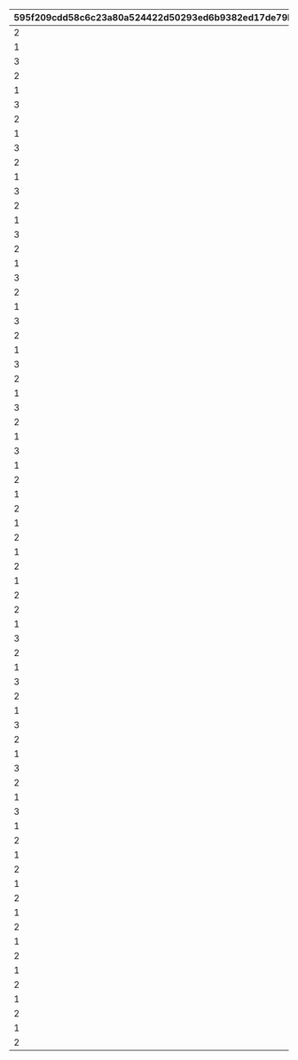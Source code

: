 |595f209cdd58c6c23a80a524422d50293ed6b9382ed17de79b00ae5dce7bfd58|8028c98d6e39ad0605ee244e245928224fcf0330828dd9cc66425317fcaf2d2c|9bec60fe999c6c3adf070635ea8cd445817d3a7a9f16564ba796f10e8fc58371|4285e94f670f449f929b79cff0e505ad78cd483c58b21489224e5971f67cc432|617629b8b09c103e1268b7dc0afaf654a71704decfc246b94ff029fbc06d2985|6544bd4a5d43620bcaff50c35d111187975b6cc1ba01272c30407d1556ea4780|9e46a6a5bf6db9ba3adc90f2d378a444b9cf9b6e7d9f6d15bf91e99fe2a7c8ac|58a33c14221b9ae237c98ce8424974ea4f5c93376859ab344e8ebf23c8b1d661|3d235e97e1c3739d459466c05b5a1f5e3343fa808110fc10abf9640f46903f1c|d2959cf52f3785bc32f94a65417364752d5c8fa02cb33208b89bc8177c59746a|6c23fbd4bfca7ad7a7e5c342d3e8d2a87f33227167939dacba6e8be534d96542|ddd0ba289082868598fbe87e657325b6f55051fd511ca31237a6c52f2eae7b2c|3c9f1267753508bff7bc4654e3797320ec52e0c508e998eca0310b3cf6e5d164|3e1780248c9b1eeaf7fda8e7d7aed49357db7101b4cdabc0b10b5c2212dbf7d6|
| --- | --- | --- | --- | --- | --- | --- | --- | --- | --- | --- | --- | --- | --- |
|2|1005001|-30|0|100000|0|0|30|1.5|10|10050|1.7|0|0|
|1|1005001|25|1|100000|10050101|-40|-17|1.5|0|10050|1.7|0|0.03|
|3|1005001|-47|0|100000|0|-23|-32|1.5|10|10050|1.7|0|0|
|2|1005002|-30|0|100000|0|0|30|1.5|10|10050|1.7|0|0|
|1|1005002|25|1|100000|10050201|-40|-17|1.5|0|10050|1.7|0|0.03|
|3|1005002|-47|0|100000|0|-23|-32|1.5|10|10050|1.7|0|0|
|2|1005003|-30|0|100000|0|0|30|1.5|10|10050|1.7|0|0|
|1|1005003|25|1|100000|10050301|-40|-17|1.5|0|10050|1.7|0|0.03|
|3|1005003|-47|0|100000|0|-23|-32|1.5|10|10050|1.7|0|0|
|2|1005004|-30|0|100000|0|0|30|1.5|10|10050|1.7|0|0|
|1|1005004|25|1|100000|10050401|-40|-17|1.5|0|10050|1.7|0|0.03|
|3|1005004|-47|0|100000|0|-23|-32|1.5|10|10050|1.7|0|0|
|2|1005005|-30|0|100000|0|0|30|1.5|10|10050|1.7|0|0|
|1|1005005|25|1|100000|0|-40|-17|1.5|0|10050|1.7|0|0.03|
|3|1005005|-47|0|100000|0|-23|-32|1.5|10|10050|1.7|0|0|
|2|1007701|-30|0|100000|0|0|30|1.5|10|10077|1.7|0|0|
|1|1007701|25|1|100000|10077101|-40|-17|1.5|0|10077|1.7|0|0.03|
|3|1007701|-47|0|100000|0|-23|-32|1.5|10|10077|1.7|0|0|
|2|1007702|-30|0|100000|0|0|30|1.5|10|10077|1.7|0|0|
|1|1007702|25|1|100000|10077201|-40|-17|1.5|0|10077|1.7|0|0.03|
|3|1007702|-47|0|100000|0|-23|-32|1.5|10|10077|1.7|0|0|
|2|1007703|-30|0|100000|0|0|30|1.5|10|10077|1.7|0|0|
|1|1007703|25|1|100000|10077301|-40|-17|1.5|0|10077|1.7|0|0.03|
|3|1007703|-47|0|100000|0|-23|-32|1.5|10|10077|1.7|0|0|
|2|1007704|-30|0|100000|0|0|30|1.5|10|10077|1.7|0|0|
|1|1007704|25|1|100000|10077401|-40|-17|1.5|0|10077|1.7|0|0.03|
|3|1007704|-47|0|100000|0|-23|-32|1.5|10|10077|1.7|0|0|
|2|1007705|-30|0|100000|0|0|30|1.5|10|10077|1.7|0|0|
|1|1007705|25|1|100000|0|-40|-17|1.5|0|10077|1.7|0|0.03|
|3|1007705|-47|0|100000|0|-23|-32|1.5|10|10077|1.7|0|0|
|1|1008801|-25|1|100000|10088101|-50|-13|0.92|10|10088|0.84|0|0.03|
|2|1008801|-25|0|100000|0|-50|13|0.8|0|10088|0.7|0|0|
|1|1008802|-25|1|100000|10088201|-50|-13|0.92|10|10088|0.84|0|0.03|
|2|1008802|-25|0|100000|0|-50|13|0.8|0|10088|0.7|0|0|
|1|1008803|-25|1|100000|10088301|-50|-13|0.92|10|10088|0.84|0|0.03|
|2|1008803|-25|0|100000|0|-50|13|0.8|0|10088|0.7|0|0|
|1|1008804|-30|1|100000|10088401|-50|-17|0.92|10|10088|0.7|0|0.03|
|2|1008804|-30|0|100000|0|-50|30|0.8|0|10088|0.6|0|0|
|1|1008805|-30|1|100000|0|-50|-17|0.92|10|10088|0.7|0|0.03|
|2|1008805|-30|0|100000|0|-50|30|0.8|0|10088|0.6|0|0|
|2|2002901|-30|0|100000|0|0|30|1.5|10|20029|1.7|0|0|
|1|2002901|25|1|100000|20029101|-40|-17|1.5|0|20029|1.7|0|0.03|
|3|2002901|-47|0|100000|0|-23|-32|1.5|10|20029|1.7|0|0|
|2|2002902|-30|0|100000|0|0|30|1.5|10|20029|1.7|0|0|
|1|2002902|25|1|100000|0|-40|-17|1.5|0|20029|1.7|0|0.03|
|3|2002902|-47|0|100000|0|-23|-32|1.5|10|20029|1.7|0|0|
|2|2002903|-30|0|100000|0|0|30|1.5|10|20029|1.7|0|0|
|1|2002903|25|1|100000|0|-40|-17|1.5|0|20029|1.7|0|0.03|
|3|2002903|-47|0|100000|0|-23|-32|1.5|10|20029|1.7|0|0|
|2|2002904|-30|0|100000|0|0|30|1.5|10|20029|1.7|0|0|
|1|2002904|25|1|100000|0|-40|-17|1.5|0|20029|1.7|0|0.03|
|3|2002904|-47|0|100000|0|-23|-32|1.5|10|20029|1.7|0|0|
|2|2002905|-30|0|100000|0|0|30|1.5|10|20029|1.7|0|0|
|1|2002905|25|1|100000|0|-40|-17|1.5|0|20029|1.7|0|0.03|
|3|2002905|-47|0|100000|0|-23|-32|1.5|10|20029|1.7|0|0|
|1|1011501|-25|1|100000|10115101|-50|-13|0.92|10|10115|0.84|0|0.03|
|2|1011501|-25|0|100000|0|-50|13|0.8|0|10115|0.7|0|0|
|1|1011502|-25|1|100000|10115201|-50|-13|0.92|10|10115|0.84|0|0.03|
|2|1011502|-25|0|100000|0|-50|13|0.8|0|10115|0.7|0|0|
|1|1011503|-25|1|100000|10115301|-50|-13|0.92|10|10115|0.84|0|0.03|
|2|1011503|-25|0|100000|0|-50|13|0.8|0|10115|0.7|0|0|
|1|1011504|-30|1|100000|10115401|-50|-17|0.92|10|10115|0.7|0|0.03|
|2|1011504|-30|0|100000|0|-50|30|0.8|0|10115|0.6|0|0|
|1|1011505|-30|1|100000|0|-50|-17|0.92|10|10115|0.7|0|0.03|
|2|1011505|-30|0|100000|0|-50|30|0.8|0|10115|0.6|0|0|
|1|2004801|-25|1|100000|0|-50|-13|0.92|10|20048|0.84|0|0.03|
|2|2004801|-25|0|100000|0|-50|13|0.8|0|20048|0.7|0|0|
|1|2004802|-25|1|100000|0|-50|-13|0.92|10|20048|0.84|0|0.03|
|2|2004802|-25|0|100000|0|-50|13|0.8|0|20048|0.7|0|0|
|1|2004803|-25|1|100000|0|-50|-13|0.92|10|20048|0.84|0|0.03|
|2|2004803|-25|0|100000|0|-50|13|0.8|0|20048|0.7|0|0|